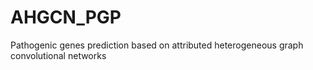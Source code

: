 # AHGCN_PGP
Pathogenic genes prediction based on attributed heterogeneous graph convolutional networks
